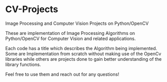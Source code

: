 # CV-Projects
Image Processing and Computer Vision Projects on Python/OpenCV

These are implementation of Image Processing Algorithms on Python/OpenCV for Computer Vision and related applications.

Each code has a title which describes the Algorithm being implemented.
Some are Implementation from scratch without making use of the OpenCv libraries while others are projects done to gain better understanding of the library functions.

Feel free to use them and reach out for any questions!
